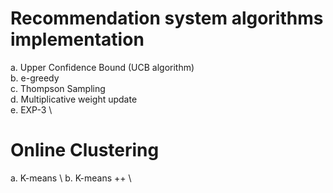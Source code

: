 # Recommendation system algorithms implementation 
a. Upper Confidence Bound (UCB algorithm) \
b. e-greedy \
c. Thompson Sampling \
d. Multiplicative weight update \
e. EXP-3 \

# Online Clustering 
a. K-means \ 
b. K-means ++ \
